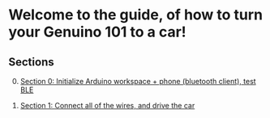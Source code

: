 # Welcome to the guide, of how to turn your Genuino 101 to a car!

## Sections

0. [Section 0: Initialize Arduino workspace + phone (bluetooth client), test BLE](./Section0/instructions.md)

1. [Section 1: Connect all of the wires, and drive the car](./Section1/instructions.md)
